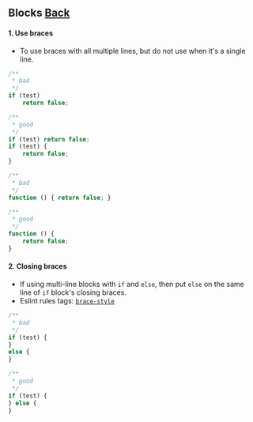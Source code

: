 ## Blocks [**Back**](./../README.md)

#### 1. Use braces

- To use braces with all multiple lines, but do not use when it's a single line.

```js
/**
 * bad
 */
if (test)
    return false;

/**
 * good
 */
if (test) return false;
if (test) {
    return false;
}

/**
 * bad
 */
function () { return false; }

/**
 * good
 */
function () {
    return false;
}
```

#### 2. Closing braces

- If using multi-line blocks with `if` and `else`, then put `else` on the same line of `if` block's closing braces.
- Eslint rules tags: [`brace-style`](http://eslint.org/docs/rules/brace-style.html)

```js
/**
 * bad
 */
if (test) {
}
else {
}

/**
 * good
 */
if (test) {
} else {
}
```
